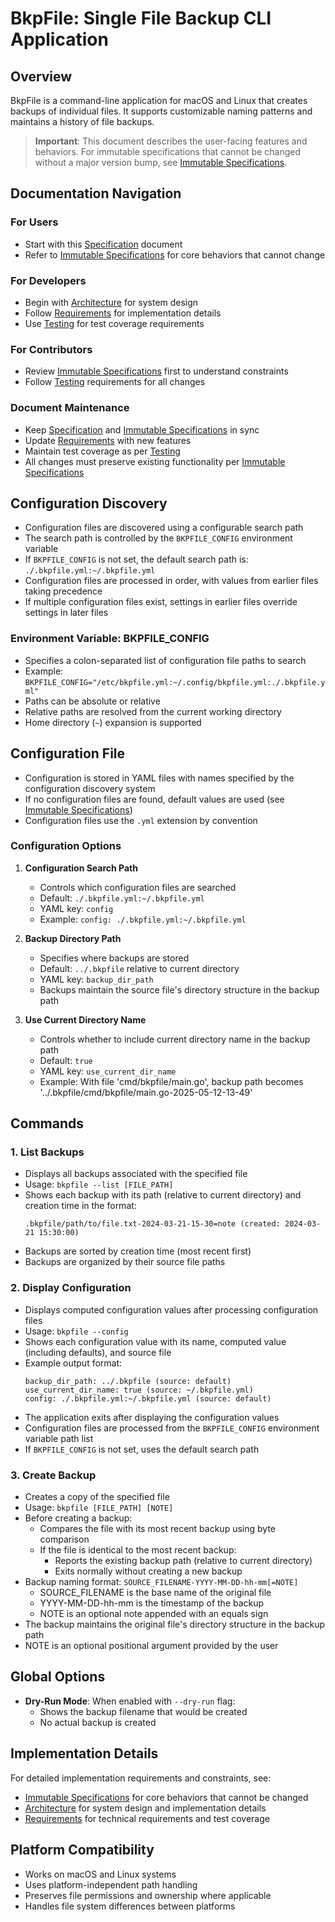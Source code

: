 # BkpFile: Single File Backup CLI Application

## Overview
BkpFile is a command-line application for macOS and Linux that creates backups of individual files. It supports customizable naming patterns and maintains a history of file backups.

> **Important**: This document describes the user-facing features and behaviors. For immutable specifications that cannot be changed without a major version bump, see [Immutable Specifications](immutable.md).

## Documentation Navigation

### For Users
- Start with this [Specification](specification.md) document
- Refer to [Immutable Specifications](immutable.md) for core behaviors that cannot change

### For Developers
- Begin with [Architecture](architecture.md) for system design
- Follow [Requirements](requirements.md) for implementation details
- Use [Testing](testing.md) for test coverage requirements

### For Contributors
- Review [Immutable Specifications](immutable.md) first to understand constraints
- Follow [Testing](testing.md) requirements for all changes

### Document Maintenance
- Keep [Specification](specification.md) and [Immutable Specifications](immutable.md) in sync
- Update [Requirements](requirements.md) with new features
- Maintain test coverage as per [Testing](testing.md)
- All changes must preserve existing functionality per [Immutable Specifications](immutable.md)

## Configuration Discovery
- Configuration files are discovered using a configurable search path
- The search path is controlled by the `BKPFILE_CONFIG` environment variable
- If `BKPFILE_CONFIG` is not set, the default search path is: `./.bkpfile.yml:~/.bkpfile.yml`
- Configuration files are processed in order, with values from earlier files taking precedence
- If multiple configuration files exist, settings in earlier files override settings in later files

### Environment Variable: BKPFILE_CONFIG
- Specifies a colon-separated list of configuration file paths to search
- Example: `BKPFILE_CONFIG="/etc/bkpfile.yml:~/.config/bkpfile.yml:./.bkpfile.yml"`
- Paths can be absolute or relative
- Relative paths are resolved from the current working directory
- Home directory (`~`) expansion is supported

## Configuration File
- Configuration is stored in YAML files with names specified by the configuration discovery system
- If no configuration files are found, default values are used (see [Immutable Specifications](immutable.md#configuration-defaults))
- Configuration files use the `.yml` extension by convention

### Configuration Options
1. **Configuration Search Path**
   - Controls which configuration files are searched
   - Default: `./.bkpfile.yml:~/.bkpfile.yml`
   - YAML key: `config`
   - Example: `config: ./.bkpfile.yml:~/.bkpfile.yml`

2. **Backup Directory Path**
   - Specifies where backups are stored
   - Default: `../.bkpfile` relative to current directory
   - YAML key: `backup_dir_path`
   - Backups maintain the source file's directory structure in the backup path

3. **Use Current Directory Name**
   - Controls whether to include current directory name in the backup path
   - Default: `true`
   - YAML key: `use_current_dir_name`
   - Example: With file 'cmd/bkpfile/main.go', backup path becomes '../.bkpfile/cmd/bkpfile/main.go-2025-05-12-13-49'

## Commands

### 1. List Backups
- Displays all backups associated with the specified file
- Usage: `bkpfile --list [FILE_PATH]`
- Shows each backup with its path (relative to current directory) and creation time in the format:
  ```
  .bkpfile/path/to/file.txt-2024-03-21-15-30=note (created: 2024-03-21 15:30:00)
  ```
- Backups are sorted by creation time (most recent first)
- Backups are organized by their source file paths

### 2. Display Configuration
- Displays computed configuration values after processing configuration files
- Usage: `bkpfile --config`
- Shows each configuration value with its name, computed value (including defaults), and source file
- Example output format:
  ```
  backup_dir_path: ../.bkpfile (source: default)
  use_current_dir_name: true (source: ~/.bkpfile.yml)
  config: ./.bkpfile.yml:~/.bkpfile.yml (source: default)
  ```
- The application exits after displaying the configuration values
- Configuration files are processed from the `BKPFILE_CONFIG` environment variable path list
- If `BKPFILE_CONFIG` is not set, uses the default search path

### 3. Create Backup
- Creates a copy of the specified file
- Usage: `bkpfile [FILE_PATH] [NOTE]`
- Before creating a backup:
  - Compares the file with its most recent backup using byte comparison
  - If the file is identical to the most recent backup:
    - Reports the existing backup path (relative to current directory)
    - Exits normally without creating a new backup
- Backup naming format: `SOURCE_FILENAME-YYYY-MM-DD-hh-mm[=NOTE]`
  - SOURCE_FILENAME is the base name of the original file
  - YYYY-MM-DD-hh-mm is the timestamp of the backup
  - NOTE is an optional note appended with an equals sign
- The backup maintains the original file's directory structure in the backup path
- NOTE is an optional positional argument provided by the user

## Global Options
- **Dry-Run Mode**: When enabled with `--dry-run` flag:
  - Shows the backup filename that would be created
  - No actual backup is created

## Implementation Details
For detailed implementation requirements and constraints, see:
- [Immutable Specifications](immutable.md) for core behaviors that cannot be changed
- [Architecture](architecture.md) for system design and implementation details
- [Requirements](requirements.md) for technical requirements and test coverage

## Platform Compatibility
- Works on macOS and Linux systems
- Uses platform-independent path handling
- Preserves file permissions and ownership where applicable
- Handles file system differences between platforms
